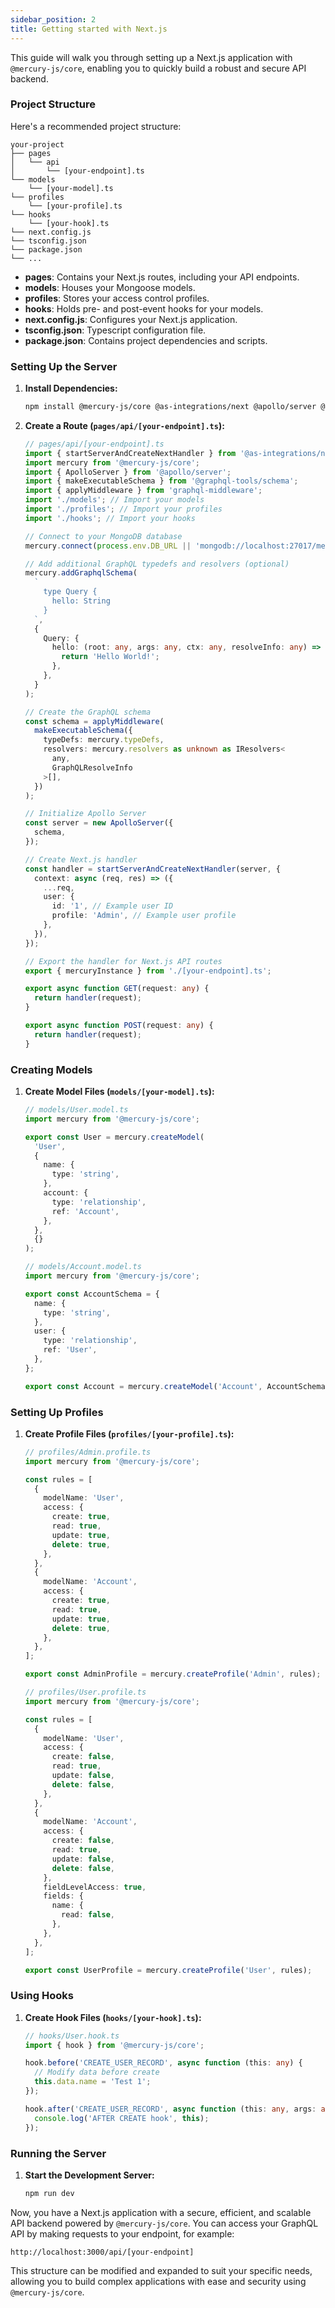```yaml
---
sidebar_position: 2
title: Getting started with Next.js
---
```


This guide will walk you through setting up a Next.js application with `@mercury-js/core`, enabling you to quickly build a robust and secure API backend.

### Project Structure

Here's a recommended project structure:

```
your-project
├── pages
│   └── api
│       └── [your-endpoint].ts
└── models
    └── [your-model].ts
└── profiles
    └── [your-profile].ts
└── hooks
    └── [your-hook].ts
└── next.config.js
└── tsconfig.json
└── package.json
└── ...
```

- **pages**: Contains your Next.js routes, including your API endpoints.
- **models**: Houses your Mongoose models.
- **profiles**: Stores your access control profiles.
- **hooks**: Holds pre- and post-event hooks for your models.
- **next.config.js**: Configures your Next.js application.
- **tsconfig.json**: Typescript configuration file.
- **package.json**: Contains project dependencies and scripts.

### Setting Up the Server

1. **Install Dependencies:**

   ```bash
   npm install @mercury-js/core @as-integrations/next @apollo/server @graphql-tools/schema graphql-middleware
   ```

2. **Create a Route (`pages/api/[your-endpoint].ts`):**

   ```typescript
   // pages/api/[your-endpoint].ts
   import { startServerAndCreateNextHandler } from '@as-integrations/next';
   import mercury from '@mercury-js/core';
   import { ApolloServer } from '@apollo/server';
   import { makeExecutableSchema } from '@graphql-tools/schema';
   import { applyMiddleware } from 'graphql-middleware';
   import './models'; // Import your models
   import './profiles'; // Import your profiles
   import './hooks'; // Import your hooks

   // Connect to your MongoDB database
   mercury.connect(process.env.DB_URL || 'mongodb://localhost:27017/mercury');

   // Add additional GraphQL typedefs and resolvers (optional)
   mercury.addGraphqlSchema(
     `
       type Query {
         hello: String
       }
     `,
     {
       Query: {
         hello: (root: any, args: any, ctx: any, resolveInfo: any) => {
           return 'Hello World!';
         },
       },
     }
   );

   // Create the GraphQL schema
   const schema = applyMiddleware(
     makeExecutableSchema({
       typeDefs: mercury.typeDefs,
       resolvers: mercury.resolvers as unknown as IResolvers<
         any,
         GraphQLResolveInfo
       >[],
     })
   );

   // Initialize Apollo Server
   const server = new ApolloServer({
     schema,
   });

   // Create Next.js handler
   const handler = startServerAndCreateNextHandler(server, {
     context: async (req, res) => ({
       ...req,
       user: {
         id: '1', // Example user ID
         profile: 'Admin', // Example user profile
       },
     }),
   });

   // Export the handler for Next.js API routes
   export { mercuryInstance } from './[your-endpoint].ts';

   export async function GET(request: any) {
     return handler(request);
   }

   export async function POST(request: any) {
     return handler(request);
   }
   ```

### Creating Models

1. **Create Model Files (`models/[your-model].ts`):**

   ```typescript
   // models/User.model.ts
   import mercury from '@mercury-js/core';

   export const User = mercury.createModel(
     'User',
     {
       name: {
         type: 'string',
       },
       account: {
         type: 'relationship',
         ref: 'Account',
       },
     },
     {}
   );

   // models/Account.model.ts
   import mercury from '@mercury-js/core';

   export const AccountSchema = {
     name: {
       type: 'string',
     },
     user: {
       type: 'relationship',
       ref: 'User',
     },
   };

   export const Account = mercury.createModel('Account', AccountSchema, {});
   ```

### Setting Up Profiles

1. **Create Profile Files (`profiles/[your-profile].ts`):**

   ```typescript
   // profiles/Admin.profile.ts
   import mercury from '@mercury-js/core';

   const rules = [
     {
       modelName: 'User',
       access: {
         create: true,
         read: true,
         update: true,
         delete: true,
       },
     },
     {
       modelName: 'Account',
       access: {
         create: true,
         read: true,
         update: true,
         delete: true,
       },
     },
   ];

   export const AdminProfile = mercury.createProfile('Admin', rules);

   // profiles/User.profile.ts
   import mercury from '@mercury-js/core';

   const rules = [
     {
       modelName: 'User',
       access: {
         create: false,
         read: true,
         update: false,
         delete: false,
       },
     },
     {
       modelName: 'Account',
       access: {
         create: false,
         read: true,
         update: false,
         delete: false,
       },
       fieldLevelAccess: true,
       fields: {
         name: {
           read: false,
         },
       },
     },
   ];

   export const UserProfile = mercury.createProfile('User', rules);
   ```

### Using Hooks

1. **Create Hook Files (`hooks/[your-hook].ts`):**

   ```typescript
   // hooks/User.hook.ts
   import { hook } from '@mercury-js/core';

   hook.before('CREATE_USER_RECORD', async function (this: any) {
     // Modify data before create
     this.data.name = 'Test 1';
   });

   hook.after('CREATE_USER_RECORD', async function (this: any, args: any) {
     console.log('AFTER CREATE hook', this);
   });
   ```

### Running the Server

1. **Start the Development Server:**

   ```bash
   npm run dev
   ```

Now, you have a Next.js application with a secure, efficient, and scalable API backend powered by `@mercury-js/core`. You can access your GraphQL API by making requests to your endpoint, for example:

```
http://localhost:3000/api/[your-endpoint]
```

This structure can be modified and expanded to suit your specific needs, allowing you to build complex applications with ease and security using `@mercury-js/core`.
